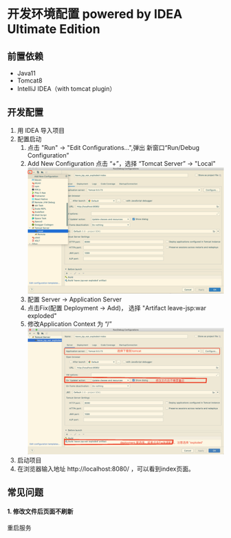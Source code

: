 # 开发环境配置 powered by IDEA Ultimate Edition

## 前置依赖
- Java11
- Tomcat8
- IntelliJ IDEA（with tomcat plugin）

## 开发配置
1. 用 IDEA 导入项目
2. 配置启动
    1. 点击 "Run" -> "Edit Configurations...",弹出 新窗口“Run/Debug Configuration”
    2. Add New Configuration 点击 “+”，选择 “Tomcat Server” -> "Local"
       ![add tomcat ](images/add-tomcat-server.png)
    3. 配置 Server -> Application Server
    4. 点击Fix(配置 Deployment -> Add)， 选择 "Artifact leave-jsp:war exploded"
    5. 修改Application Context 为 “/”
       ![run configurations...](images/run-configurations.png)
3. 启动项目
4. 在浏览器输入地址 http://localhost:8080/ ，可以看到index页面。

## 常见问题

#### 1. 修改文件后页面不刷新
重启服务

